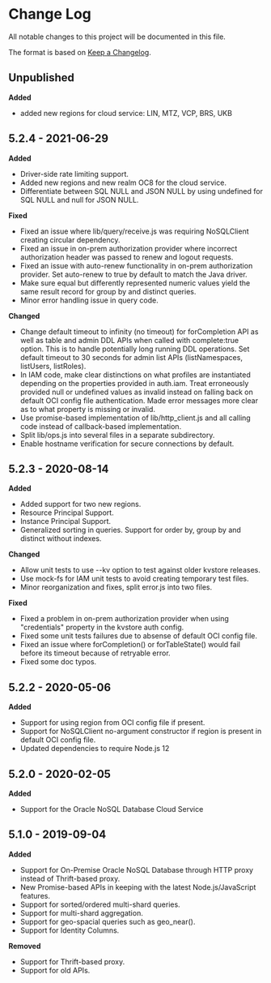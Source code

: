 # Change Log

All notable changes to this project will be documented in this file.

The format is based on [Keep a Changelog](http://keepachangelog.com/).

## Unpublished

**Added**
* added new regions for cloud service: LIN, MTZ, VCP, BRS, UKB

## 5.2.4 - 2021-06-29

**Added**

* Driver-side rate limiting support.
* Added new regions and new realm OC8 for the cloud service.
* Differentiate between SQL NULL and JSON NULL by using undefined for SQL NULL
and null for JSON NULL.

**Fixed**

* Fixed an issue where lib/query/receive.js was requiring NoSQLClient creating
circular dependency.
* Fixed an issue in on-prem authorization provider where incorrect
authorization header was passed to renew and logout requests.
* Fixed an issue with auto-renew functionality in on-prem authorization
provider.  Set auto-renew to true by default to match the Java driver.
* Make sure equal but differently represented numeric values yield the same
result record for group by and distinct queries.
* Minor error handling issue in query code.

**Changed**

* Change default timeout to infinity (no timeout) for forCompletion API as
well as table and admin DDL APIs when called with complete:true option.  This
is to handle potentially long running DDL operations.  Set default timeout to
30 seconds for admin list APIs (listNamespaces, listUsers, listRoles).
* In IAM code, make clear distinctions on what profiles are instantiated
depending on the properties provided in auth.iam.  Treat erroneously provided
null or undefined values as invalid instead on falling back on default OCI
config file authentication.  Made error messages more clear as to what
property is missing or invalid.
* Use promise-based implementation of lib/http_client.js and all calling code
instead of callback-based implementation.
* Split lib/ops.js into several files in a separate subdirectory.
* Enable hostname verification for secure connections by default.

## 5.2.3 - 2020-08-14

**Added**

* Added support for two new regions.
* Resource Principal Support.
* Instance Principal Support.
* Generalized sorting in queries.  Support for order by, group by and distinct
without indexes.

**Changed**

* Allow unit tests to use --kv option to test against older kvstore releases.
* Use mock-fs for IAM unit tests to avoid creating temporary test files.
* Minor reorganization and fixes, split error.js into two files.

**Fixed**

* Fixed a problem in on-prem authorization provider when using "credentials"
property in the kvstore auth config.
* Fixed some unit tests failures due to absense of default OCI config file.
* Fixed an issue where forCompletion() or forTableState() would fail before
its timeout because of retryable error.
* Fixed some doc typos.

## 5.2.2 - 2020-05-06

**Added**

* Support for using region from OCI config file if present.
* Support for NoSQLClient no-argument constructor if region is present in
default OCI config file.
* Updated dependencies to require Node.js 12

## 5.2.0 - 2020-02-05

**Added**

* Support for the Oracle NoSQL Database Cloud Service

## 5.1.0 - 2019-09-04

**Added**

* Support for On-Premise Oracle NoSQL Database through HTTP proxy instead of
Thrift-based proxy.
* New Promise-based APIs in keeping with the latest Node.js/JavaScript
features.
* Support for sorted/ordered multi-shard queries.
* Support for multi-shard aggregation.
* Support for geo-spacial queries such as geo_near().
* Support for Identity Columns.

**Removed**

* Support for Thrift-based proxy.
* Support for old APIs.
